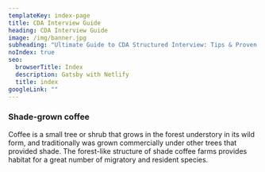 ```yaml
---
templateKey: index-page
title: CDA Interview Guide
heading: CDA Interview Guide
image: /img/banner.jpg
subheading: "Ultimate Guide to CDA Structured Interview: Tips & Proven Strategies to Help You Prepare & Ace Your CDA Interview"
noIndex: true
seo:
  browserTitle: Index
  description: Gatsby with Netlify
  title: index
googleLink: ""
---
```


### Shade-grown coffee

Coffee is a small tree or shrub that grows in the forest understory in its wild form, and traditionally was grown commercially under other trees that provided shade. The forest-like structure of shade coffee farms provides habitat for a great number of migratory and resident species.
